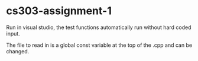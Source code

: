 # cs303-assignment-1
Run in visual studio, the test functions automatically run without hard coded input.

The file to read in is a global const variable at the top of the .cpp and can be changed.


